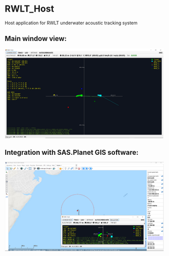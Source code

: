 # RWLT_Host
Host application for RWLT underwater acoustic tracking system

## Main window view:
![RWLT Host main window](/Pics/screen1.png)

## Integration with SAS.Planet GIS software:
![SAS.Planet integration](/Pics/screen2.png)
